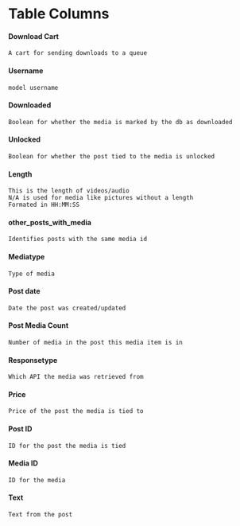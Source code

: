 # Table Columns

#### Download Cart&#x20;

```
A cart for sending downloads to a queue
```

#### Username

```
model username
```

#### Downloaded

```
Boolean for whether the media is marked by the db as downloaded
```

#### Unlocked

```
Boolean for whether the post tied to the media is unlocked
```

#### Length

```
This is the length of videos/audio
N/A is used for media like pictures without a length
Formated in HH:MM:SS
```

#### other\_posts\_with\_media

```
Identifies posts with the same media id
```

#### Mediatype

```
Type of media
```

#### Post date

```
Date the post was created/updated
```

#### Post Media Count

```
Number of media in the post this media item is in
```

#### Responsetype

```
Which API the media was retrieved from
```

#### Price

```
Price of the post the media is tied to
```

#### Post ID

```
ID for the post the media is tied
```

#### Media ID

```
ID for the media
```

#### Text

```
Text from the post
```
